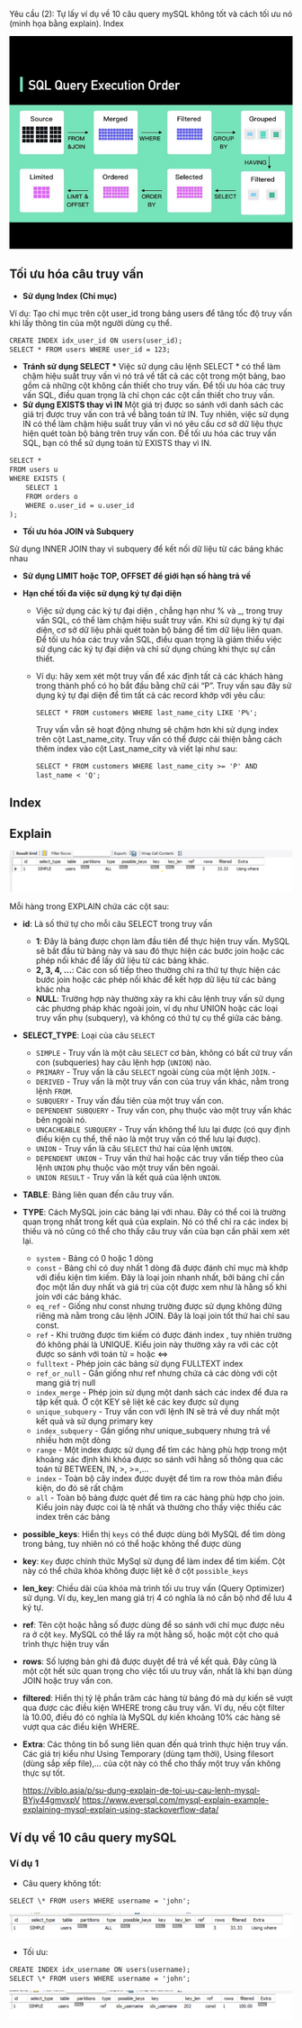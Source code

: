 Yêu cầu (2): Tự lấy ví dụ về 10 câu query mySQL không tốt và cách tối ưu nó (minh họa bằng explain).
Index

![alt text](image-2.png)

## Tối ưu hóa câu truy vấn

- **Sử dụng Index (Chỉ mục)**

Ví dụ: Tạo chỉ mục trên cột user_id trong bảng users để tăng tốc độ truy vấn khi lấy thông tin của một người dùng cụ thể.

```
CREATE INDEX idx_user_id ON users(user_id);
SELECT * FROM users WHERE user_id = 123;
```

- **Tránh sử dụng SELECT \***
  Việc sử dụng câu lệnh SELECT \* có thể làm chậm hiệu suất truy vấn vì nó trả về tất cả các cột trong một bảng, bao gồm cả những cột không cần thiết cho truy vấn. Để tối ưu hóa các truy vấn SQL, điều quan trọng là chỉ chọn các cột cần thiết cho truy vấn.
- **Sử dụng EXISTS thay vì IN**
  Một giá trị được so sánh với danh sách các giá trị được truy vấn con trả về bằng toán tử IN. Tuy nhiên, việc sử dụng IN có thể làm chậm hiệu suất truy vấn vì nó yêu cầu cơ sở dữ liệu thực hiện quét toàn bộ bảng trên truy vấn con. Để tối ưu hóa các truy vấn SQL, bạn có thể sử dụng toán tử EXISTS thay vì IN.

```
SELECT *
FROM users u
WHERE EXISTS (
    SELECT 1
    FROM orders o
    WHERE o.user_id = u.user_id
);
```

- **Tối ưu hóa JOIN và Subquery**

Sử dụng INNER JOIN thay vì subquery để kết nối dữ liệu từ các bảng khác nhau

- **Sử dụng LIMIT hoặc TOP, OFFSET để giới hạn số hàng trả về**

- **Hạn chế tối đa việc sử dụng ký tự đại diện**

  - Việc sử dụng các ký tự đại diện , chẳng hạn như % và \_, trong truy vấn SQL, có thể làm chậm hiệu suất truy vấn. Khi sử dụng ký tự đại diện, cơ sở dữ liệu phải quét toàn bộ bảng để tìm dữ liệu liên quan. Để tối ưu hóa các truy vấn SQL, điều quan trọng là giảm thiểu việc sử dụng các ký tự đại diện và chỉ sử dụng chúng khi thực sự cần thiết.

  - Ví dụ: hãy xem xét một truy vấn để xác định tất cả các khách hàng trong thành phố có họ bắt đầu bằng chữ cái “P”. Truy vấn sau đây sử dụng ký tự đại diện để tìm tất cả các record khớp với yêu cầu:

    ```
    SELECT * FROM customers WHERE last_name_city LIKE 'P%';
    ```

    Truy vấn vẫn sẽ hoạt động nhưng sẽ chậm hơn khi sử dụng index trên cột Last_name_city. Truy vấn có thể được cải thiện bằng cách thêm index vào cột Last_name_city và viết lại như sau:

    ```
    SELECT * FROM customers WHERE last_name_city >= 'P' AND last_name < 'Q';
    ```

## Index

## Explain

![alt text](image-3.png)

Mỗi hàng trong EXPLAIN chứa các cột sau:

- **id**: Là số thứ tự cho mỗi câu SELECT trong truy vấn

  - **1**: Đây là bảng được chọn làm đầu tiên để thực hiện truy vấn. MySQL sẽ bắt đầu từ bảng này và sau đó thực hiện các bước join hoặc các phép nối khác để lấy dữ liệu từ các bảng khác.
  - **2, 3, 4, ...**: Các con số tiếp theo thường chỉ ra thứ tự thực hiện các bước join hoặc các phép nối khác để kết hợp dữ liệu từ các bảng khác nha
  - **NULL**: Trường hợp này thường xảy ra khi câu lệnh truy vấn sử dụng các phương pháp khác ngoài join, ví dụ như UNION hoặc các loại truy vấn phụ (subquery), và không có thứ tự cụ thể giữa các bảng.

- **SELECT_TYPE**: Loại của câu `SELECT`

  - `SIMPLE` - Truy vấn là một câu `SELECT` cơ bản, không có bất cứ truy vấn con (subqueries) hay câu lệnh hợp (`UNION`) nào.
  - `PRIMARY` - Truy vấn là câu `SELECT` ngoài cùng của một lệnh `JOIN`. -
  - `DERIVED` - Truy vấn là một truy vấn con của truy vấn khác, nằm trong lệnh `FROM`.
  - `SUBQUERY` - Truy vấn đầu tiên của một truy vấn con.
  - `DEPENDENT SUBQUERY` - Truy vấn con, phụ thuộc vào một truy vấn khác bên ngoài nó.
  - `UNCACHEABLE SUBQUERY` - Truy vấn không thể lưu lại được (có quy định điều kiện cụ thể, thế nào là một truy vấn có thể lưu lại được).
  - `UNION` - Truy vấn là câu `SELECT` thứ hai của lệnh `UNION`.
  - `DEPENDENT UNION` - Truy vấn thứ hai hoặc các truy vấn tiếp theo của lệnh `UNION` phụ thuộc vào một truy vấn bên ngoài.
  - `UNION RESULT` - Truy vấn là kết quả của lệnh `UNION`.

- **TABLE**: Bảng liên quan đến câu truy vấn.
- **TYPE**: Cách MySQL join các bảng lại với nhau. Đây có thể coi là trường quan trọng nhất trong kết quả của explain. Nó có thể chỉ ra các index bị thiếu và nó cũng có thể cho thấy câu truy vấn của bạn cần phải xem xét lại.

  - `system` - Bảng có 0 hoặc 1 dòng
  - `const` - Bảng chỉ có duy nhất 1 dòng đã được đánh chỉ mục mà khớp với điều kiện tìm kiếm. Đây là loại join nhanh nhất, bởi bảng chỉ cần đọc một lần duy nhất và giá trị của cột được xem như là hằng số khi join với các bảng khác.
  - `eq_ref` - Giống như const nhưng trường được sử dụng không đứng riêng mà nằm trong câu lệnh JOIN. Đây là loại join tốt thứ hai chỉ sau const.
  - `ref` - Khi trường được tìm kiếm có được đánh index , tuy nhiên trường đó không phải là UNIQUE. Kiểu join này thường xảy ra với các cột được so sánh với toán tử = hoặc <=>
  - `fulltext` - Phép join các bảng sử dụng FULLTEXT index
  - `ref_or_null` - Gần giống như ref nhưng chứa cả các dòng với cột mang giá trị null
  - `index_merge` - Phép join sử dụng một danh sách các index để đưa ra tập kết quả. Ở cột KEY sẽ liệt kê các key được sử dụng
  - `unique_subquery` - Truy vấn con với lệnh IN sẽ trả về duy nhất một kết quả và sử dụng primary key
  - `index_subquery` - Gần giống như unique_subquery nhưng trả về nhiều hơn một dòng
  - `range` - Một index được sử dụng để tìm các hàng phù hợp trong một khoảng xác định khi khóa được so sánh với hằng số thông qua các toán tử BETWEEN, IN, >, >=,...
  - `index` - Toàn bộ cây index được duyệt để tìm ra row thỏa mãn điều kiện, do đó sẽ rất chậm
  - `all` - Toàn bộ bảng được quét để tìm ra các hàng phù hợp cho join. Kiểu join này được coi là tệ nhất và thường cho thấy việc thiếu các index trên các bảng

- **possible_keys**: Hiển thị `keys` có thể được dùng bởi MySQL để tìm dòng trong bảng, tuy nhiên nó có thể hoặc không thể được dùng
- **key**: `Key` được chính thức MySql sử dụng để làm index để tìm kiếm. Cột này có thể chứa khóa không được liệt kê ở cột `possible_keys`
- **len_key**: Chiều dài của khóa mà trình tối ưu truy vấn (Query Optimizer) sử dụng. Ví dụ, key_len mang giá trị 4 có nghĩa là nó cần bộ nhớ để lưu 4 ký tự.
- **ref**: Tên cột hoặc hằng số được dùng để so sánh với chỉ mục được nêu ra ở cột `key`. MySQL có thể lấy ra một hằng số, hoặc một cột cho quá trình thực hiện truy vấn
- **rows**: Số lượng bản ghi đã được duyệt để trả về kết quả. Đây cũng là một cột hết sức quan trọng cho việc tối ưu truy vấn, nhất là khi bạn dùng JOIN hoặc truy vấn con.
- **filtered**: Hiển thị tỷ lệ phần trăm các hàng từ bảng đó mà dự kiến sẽ vượt qua được các điều kiện WHERE trong câu truy vấn. Ví dụ, nếu cột filter là 10.00, điều đó có nghĩa là MySQL dự kiến khoảng 10% các hàng sẽ vượt qua các điều kiện WHERE.
- **Extra**: Các thông tin bổ sung liên quan đến quá trình thực hiện truy vấn. Các giá trị kiểu như Using Temporary (dùng tạm thời), Using filesort (dùng sắp xếp file),... của cột này có thể cho thấy một truy vấn không thực sự tốt.

  https://viblo.asia/p/su-dung-explain-de-toi-uu-cau-lenh-mysql-BYjv44gmvxpV
  https://www.eversql.com/mysql-explain-example-explaining-mysql-explain-using-stackoverflow-data/

## Ví dụ về 10 câu query mySQL

### Ví dụ 1

- Câu query không tốt:

```
SELECT \* FROM users WHERE username = 'john';
```

![alt text](image-4.png)

- Tối ưu:

```
CREATE INDEX idx_username ON users(username);
SELECT \* FROM users WHERE username = 'john';
```

![alt text](image-5.png)
